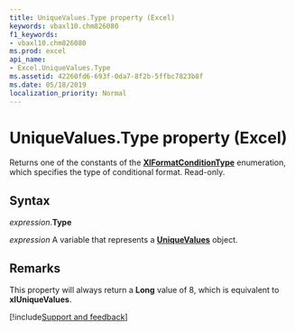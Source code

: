 ```yaml
---
title: UniqueValues.Type property (Excel)
keywords: vbaxl10.chm826080
f1_keywords:
- vbaxl10.chm826080
ms.prod: excel
api_name:
- Excel.UniqueValues.Type
ms.assetid: 42260fd6-693f-0da7-8f2b-5ffbc7823b8f
ms.date: 05/18/2019
localization_priority: Normal
---
```



# UniqueValues.Type property (Excel)

Returns one of the constants of the **[XlFormatConditionType](Excel.XlFormatConditionType.md)** enumeration, which specifies the type of conditional format. Read-only.


## Syntax

_expression_.**Type**

_expression_ A variable that represents a **[UniqueValues](Excel.UniqueValues.md)** object.


## Remarks

This property will always return a **Long** value of 8, which is equivalent to **xlUniqueValues**.



[!include[Support and feedback](~/includes/feedback-boilerplate.md)]